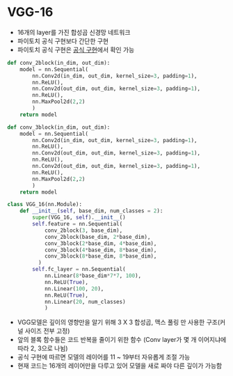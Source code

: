 # VGG-16
* 16개의 layer를 가진 합성곱 신경망 네트워크
* 파이토치 공식 구현보다 간단한 구현
* 파이토치 공식 구현은 [공식 구현](https://github.com/pytorch/vision/blob/main/torchvision/models/vgg.py)에서 확인 가능

```python
def conv_2block(in_dim, out_dim):
    model = nn.Sequential(
        nn.Conv2d(in_dim, out_dim, kernel_size=3, padding=1),
        nn.ReLU(),
        nn.Conv2d(out_dim, out_dim, kernel_size=3, padding=1),
        nn.ReLU(),
        nn.MaxPool2d(2,2)
        )
    return model

def conv_3block(in_dim, out_dim):
    model = nn.Sequential(
        nn.Conv2d(in_dim, out_dim, kernel_size=3, padding=1),
        nn.ReLU(),
        nn.Conv2d(out_dim, out_dim, kernel_size=3, padding=1),
        nn.ReLU(),
        nn.Conv2d(out_dim, out_dim, kernel_size=3, padding=1),
        nn.ReLU(),
        nn.MaxPool2d(2,2)
        )
    return model

class VGG_16(nn.Module):
    def __init__(self, base_dim, num_classes = 2):
        super(VGG_16, self).__init__()
        self.feature = nn.Sequential(
            conv_2block(3, base_dim),
            conv_2block(base_dim, 2*base_dim),
            conv_3block(2*base_dim, 4*base_dim),
            conv_3block(4*base_dim, 8*base_dim),
            conv_3block(8*base_dim, 8*base_dim),           
          )
        self.fc_layer = nn.Sequential(
            nn.Linear(8*base_dim*7*7, 100),
            nn.ReLU(True),
            nn.Linear(100, 20),
            nn.ReLU(True),
            nn.Linear(20, num_classes)
            )
```

* VGG모델은 깊이의 영향만을 알기 위해 3 X 3 합성곱, 맥스 풀링 만 사용한 구조(커널 사이즈 전부 고정)
* 앞의 블록 함수들은 코드 반복을 줄이기 위한 함수 (Conv layer가 몇 개 이어지냐에 따라 2, 3으로 나뉨)
* 공식 구현에 따르면 모델의 레이어를 11 ~ 19부터 자유롭게 조절 가능 
* 현재 코드는 16개의 레이어만을 다루고 있어 모델을 새로 짜야 다른 깊이가 가능함